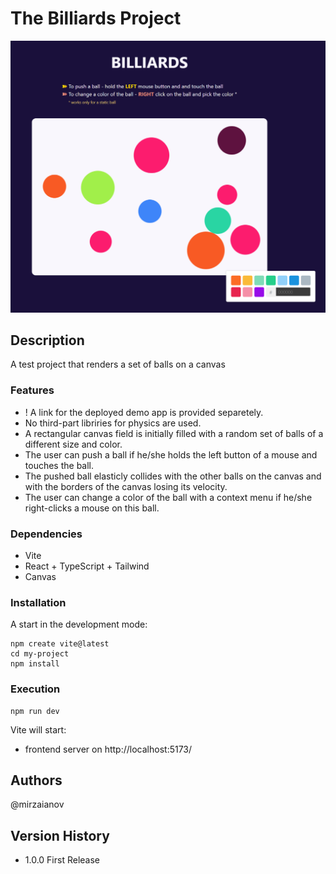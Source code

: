 # The Billiards Project

![MasterHead](./src/head.png)

## Description

A test project that renders a set of balls on a canvas

### Features

- ! A link for the deployed demo app is provided separetely.
- No third-part libriries for physics are used.
- A rectangular canvas field is initially filled with a random set of balls of a different size and color.
- The user can push a ball if he/she holds the left button of a mouse and touches the ball.
- The pushed ball elasticly collides with the other balls on the canvas and with the borders of the canvas losing its velocity.
- The user can change a color of the ball with a context menu if he/she right-clicks a mouse on this ball.

### Dependencies

- Vite
- React + TypeScript + Tailwind
- Canvas

### Installation

A start in the development mode:

    npm create vite@latest
    cd my-project
    npm install

### Execution

    npm run dev

Vite will start:

- frontend server on http://localhost:5173/

## Authors

@mirzaianov

## Version History

- 1.0.0 First Release
